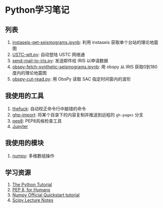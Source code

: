 # Python学习笔记

## 列表

1. [instaseis-get-seismograms.ipynb](instaseis-get-seismograms.ipynb): 利用 instaseis 获取单个台站的理论地震图
2. [USTC-wlt.py](USTC-wlt.py): 自动登陆 USTC 网络通
3. [send-mail-to-iris.py](send-mail-to-iris.py): 发送邮件给 IRIS 以申请数据
4. [obspy-fetch-synthetic-seismograms.ipynb](obspy-fetch-synthetic-seismograms.ipynb): 用 obspy 从 IRIS 获取0到180度内的理论地震图
5. [obspy-cut-read.py](obspy-cut-read.py): 用 ObsPy 读取 SAC 指定时间窗内的波形

## 我使用的工具

1. [thefuck](https://github.com/nvbn/thefuck): 自动校正命令行中敲错的命令
2. [ghp-import](https://github.com/davisp/ghp-import): 将某个目录下的内容复制并推送到远程的 `gh-pages` 分支
3. [pep8](https://github.com/PyCQA/pycodestyle): PEP8风格检查工具
4. [Jupyter](http://jupyter.org/)

## 我使用的模块

1. [numpy](http://www.numpy.org/): 多维数组操作

## 学习资源

1. [The Python Tutorial](https://docs.python.org/3.5/tutorial/index.html)
2. [PEP 8, for Humans](http://pep8.org/)
3. [Numpy Official Quickstart tutorial](http://docs.scipy.org/doc/numpy/user/quickstart.html)
4. [Scipy Lecture Notes](http://www.scipy-lectures.org/)